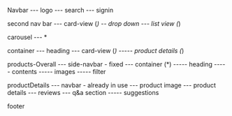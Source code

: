 Navbar
--- logo
--- search
--- signin

second nav bar
--- card-view (*)
-- drop down
--- list view (*)

carousel
--- *

container
--- heading
--- card-view (*)
----- product details (*)

products-Overall
--- side-navbar - fixed
--- container (*)
----- heading
----- contents
----- images
----- filter

productDetails
--- navbar - already in use
--- product image
--- product details
--- reviews
--- q&a section
----- suggestions



footer
